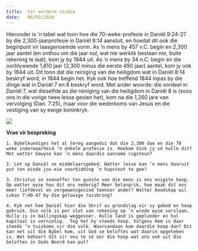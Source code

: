 ```yaml
---
title:  Vir verdere studie
date:   06/03/2020
---
```


Hieronder is ’n tabel wat toon hoe die 70-weke-profesie in Daniël 9:24-27 by die 2,300-jaarprofesie in Daniël 8:14 aansluit, en hoedat dit ook die beginpunt vir laasgenoemde vorm. As ’n mens by 457 v.C. begin en 2,300 jaar aantel (en onthou om die jaar nul, wat nie werklik bestaan nie, buite rekening te laat), kom jy by 1844 uit. As ’n mens by 34 n.C. begin en die oorblywende 1,810 jaar (2,300 minus die eerste 490 jaar) aantel, kom jy ook by 1844 uit. Dit toon dat die reiniging van die heiligdom wat in Daniël 8:14 beskryf word, in 1844 begin het.  Kyk ook hoe treffend 1844 inpas by die dinge wat in Daniël 7 en 8 beskryf word. Met ander woorde: die oordeel in Daniël 7, wat dieselfde as die reiniging van die heiligdom in Daniël 8 is (soos ons in die vorige twee lesse gesien het), kom na die 1,260 jare van vervolging (Dan. 7:25), maar voor die wederkoms van Jesus en die vestiging van sy ewige koninkryk. 

![](https://sabbath-school-stage.adventech.io/api/v1/af/quarterlies/2020-01/lessons/10/days/prophecy.png) 

**Vrae vir bespreking** 

`1. Bybelkundiges het al tereg aangedui dat die 2,300 dae en die 70 weke inderwaarheid ’n enkele profesie is. Hoekom dink jy sê hulle dit? Met watter bewyse kan ’n mens daardie aanname rugsteun?` 

`2. Let op Daniël se middelaarsgebed. Watter lesse kan ’n mens daaruit put ten einde jou eie voorbidding ’n hupstoot te gee?` 

`3. Christus se soenoffer ten gunste van die mens is ons enigste hoop. Op watter wyse hou dit ons nederig? Meer belangrik, hoe maak dit ons meer liefdevol en vergewensgesind teenoor ander? Watter boodskap wil Lukas 7:40-47 by die gelowige tuisbring?` 

`4. Kyk net hoe Daniël hier die Skrif as grondslag vir sy gebed en hoop gebruik. Die volk is per slot van rekening op ’n wrede wyse verslaan. Hulle is in ballingskap weggevoer. Hulle land is geplunder en hul kapitaal is vernietig.  Tog het hy steeds hoop. Volgens Hom is daar steeds ’n tuiskoms vir die volk. Waarvandaan kom daardie hoop dan? Dit kan net uit die Bybel kom, uit God se beloftes wat daarin opgeteken is. Wat behoort dit vir ons te sê oor die hoop wat ons ook uit die beloftes in Gods Woord kan put?`